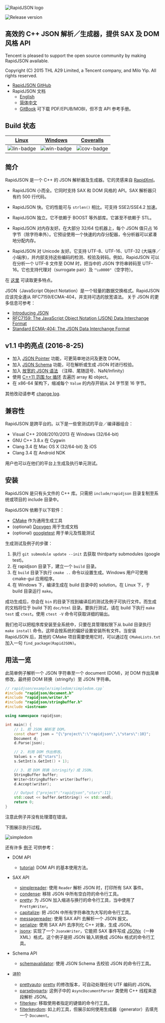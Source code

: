 ![RapidJSON logo](doc/logo/rapidjson.png)

![Release version](https://img.shields.io/badge/release-v1.1.0-blue.svg)

## 高效的 C++ JSON 解析／生成器，提供 SAX 及 DOM 风格 API

Tencent is pleased to support the open source community by making RapidJSON available.

Copyright (C) 2015 THL A29 Limited, a Tencent company, and Milo Yip. All rights reserved.

* [RapidJSON GitHub](https://github.com/Tencent/rapidjson/)
* RapidJSON 文档
  * [English](http://rapidjson.org/)
  * [简体中文](http://rapidjson.org/zh-cn/)
  * [GitBook](https://www.gitbook.com/book/Tencent/rapidjson/) 可下载 PDF/EPUB/MOBI，但不含 API 参考手册。

## Build 状态

| [Linux][lin-link] | [Windows][win-link] | [Coveralls][cov-link] |
| :---------------: | :-----------------: | :-------------------: |
| ![lin-badge]      | ![win-badge]        | ![cov-badge]          |

[lin-badge]: https://travis-ci.org/Tencent/rapidjson.svg?branch=master "Travis build status"
[lin-link]:  https://travis-ci.org/Tencent/rapidjson "Travis build status"
[win-badge]: https://ci.appveyor.com/api/projects/status/l6qulgqahcayidrf/branch/master?svg=true "AppVeyor build status"
[win-link]:  https://ci.appveyor.com/project/miloyip/rapidjson-0fdqj/branch/master "AppVeyor build status"
[cov-badge]: https://coveralls.io/repos/Tencent/rapidjson/badge.svg?branch=master "Coveralls coverage"
[cov-link]:  https://coveralls.io/r/Tencent/rapidjson?branch=master "Coveralls coverage"

## 简介

RapidJSON 是一个 C++ 的 JSON 解析器及生成器。它的灵感来自 [RapidXml](http://rapidxml.sourceforge.net/)。

* RapidJSON 小而全。它同时支持 SAX 和 DOM 风格的 API。SAX 解析器只有约 500 行代码。

* RapidJSON 快。它的性能可与 `strlen()` 相比。可支持 SSE2/SSE4.2 加速。

* RapidJSON 独立。它不依赖于 BOOST 等外部库。它甚至不依赖于 STL。

* RapidJSON 对内存友好。在大部分 32/64 位机器上，每个 JSON 值只占 16 字节（除字符串外）。它预设使用一个快速的内存分配器，令分析器可以紧凑地分配内存。

* RapidJSON 对 Unicode 友好。它支持 UTF-8、UTF-16、UTF-32 (大端序／小端序)，并内部支持这些编码的检测、校验及转码。例如，RapidJSON 可以在分析一个 UTF-8 文件至 DOM 时，把当中的 JSON 字符串转码至 UTF-16。它也支持代理对（surrogate pair）及 `"\u0000"`（空字符）。

在 [这里](doc/features.zh-cn.md) 可读取更多特点。

JSON（JavaScript Object Notation）是一个轻量的数据交换格式。RapidJSON 应该完全遵从 RFC7159/ECMA-404，并支持可选的放宽语法。 关于 JSON 的更多信息可参考：
* [Introducing JSON](http://json.org/)
* [RFC7159: The JavaScript Object Notation (JSON) Data Interchange Format](https://tools.ietf.org/html/rfc7159)
* [Standard ECMA-404: The JSON Data Interchange Format](https://www.ecma-international.org/publications/standards/Ecma-404.htm)

## v1.1 中的亮点 (2016-8-25)

* 加入 [JSON Pointer](doc/pointer.zh-cn.md) 功能，可更简单地访问及更改 DOM。
* 加入 [JSON Schema](doc/schema.zh-cn.md) 功能，可在解析或生成 JSON 时进行校验。
* 加入 [放宽的 JSON 语法](doc/dom.zh-cn.md) （注释、尾随逗号、NaN/Infinity）
* 使用 [C++11 范围 for 循环](doc/tutorial.zh-cn.md) 去遍历 array 和 object。
* 在 x86-64 架构下，缩减每个 `Value` 的内存开销从 24 字节至 16 字节。

其他改动请参考 [change log](CHANGELOG.md).

## 兼容性

RapidJSON 是跨平台的。以下是一些曾测试的平台／编译器组合：
* Visual C++ 2008/2010/2013 在 Windows (32/64-bit)
* GNU C++ 3.8.x 在 Cygwin
* Clang 3.4 在 Mac OS X (32/64-bit) 及 iOS
* Clang 3.4 在 Android NDK

用户也可以在他们的平台上生成及执行单元测试。

## 安装

RapidJSON 是只有头文件的 C++ 库。只需把 `include/rapidjson` 目录复制至系统或项目的 include 目录中。

RapidJSON 依赖于以下软件：
* [CMake](https://cmake.org/) 作为通用生成工具
* (optional) [Doxygen](http://www.doxygen.org) 用于生成文档
* (optional) [googletest](https://github.com/google/googletest) 用于单元及性能测试

生成测试及例子的步骤：

1. 执行 `git submodule update --init` 去获取 thirdparty submodules (google test)。
2. 在 rapidjson 目录下，建立一个 `build` 目录。
3. 在 `build` 目录下执行 `cmake ..` 命令以设置生成。Windows 用户可使用 cmake-gui 应用程序。
4. 在 Windows 下，编译生成在 build 目录中的 solution。在 Linux 下，于 build 目录运行 `make`。

成功生成后，你会在 `bin` 的目录下找到编译后的测试及例子可执行文件。而生成的文档将位于 build 下的 `doc/html` 目录。要执行测试，请在 build 下执行 `make test` 或 `ctest`。使用 `ctest -V` 命令可获取详细的输出。

我们也可以把程序库安装至全系统中，只要在具管理权限下从 build 目录执行 `make install` 命令。这样会按系统的偏好设置安装所有文件。当安装 RapidJSON 后，其他的 CMake 项目需要使用它时，可以通过在 `CMakeLists.txt` 加入一句 `find_package(RapidJSON)`。

## 用法一览

此简单例子解析一个 JSON 字符串至一个 document (DOM)，对 DOM 作出简单修改，最终把 DOM 转换（stringify）至 JSON 字符串。

~~~~~~~~~~cpp
// rapidjson/example/simpledom/simpledom.cpp`
#include "rapidjson/document.h"
#include "rapidjson/writer.h"
#include "rapidjson/stringbuffer.h"
#include <iostream>

using namespace rapidjson;

int main() {
    // 1. 把 JSON 解析至 DOM。
    const char* json = "{\"project\":\"rapidjson\",\"stars\":10}";
    Document d;
    d.Parse(json);

    // 2. 利用 DOM 作出修改。
    Value& s = d["stars"];
    s.SetInt(s.GetInt() + 1);

    // 3. 把 DOM 转换（stringify）成 JSON。
    StringBuffer buffer;
    Writer<StringBuffer> writer(buffer);
    d.Accept(writer);

    // Output {"project":"rapidjson","stars":11}
    std::cout << buffer.GetString() << std::endl;
    return 0;
}
~~~~~~~~~~

注意此例子并没有处理潜在错误。

下图展示执行过程。

![simpledom](doc/diagram/simpledom.png)

还有许多 [例子](https://github.com/Tencent/rapidjson/tree/master/example) 可供参考：

* DOM API
  * [tutorial](https://github.com/Tencent/rapidjson/blob/master/example/tutorial/tutorial.cpp): DOM API 的基本使用方法。

* SAX API
  * [simplereader](https://github.com/Tencent/rapidjson/blob/master/example/simplereader/simplereader.cpp): 使用 `Reader` 解析 JSON 时，打印所有 SAX 事件。
  * [condense](https://github.com/Tencent/rapidjson/blob/master/example/condense/condense.cpp): 移除 JSON 中所有空白符的命令行工具。
  * [pretty](https://github.com/Tencent/rapidjson/blob/master/example/pretty/pretty.cpp): 为 JSON 加入缩进与换行的命令行工具，当中使用了 `PrettyWriter`。
  * [capitalize](https://github.com/Tencent/rapidjson/blob/master/example/capitalize/capitalize.cpp): 把 JSON 中所有字符串改为大写的命令行工具。
  * [messagereader](https://github.com/Tencent/rapidjson/blob/master/example/messagereader/messagereader.cpp): 使用 SAX API 去解析一个 JSON 报文。
  * [serialize](https://github.com/Tencent/rapidjson/blob/master/example/serialize/serialize.cpp): 使用 SAX API 去序列化 C++ 对象，生成 JSON。
  * [jsonx](https://github.com/Tencent/rapidjson/blob/master/example/jsonx/jsonx.cpp): 实现了一个 `JsonxWriter`，它能把 SAX 事件写成 [JSONx](https://www-01.ibm.com/support/knowledgecenter/SS9H2Y_7.1.0/com.ibm.dp.doc/json_jsonx.html)（一种 XML）格式。这个例子是把 JSON 输入转换成 JSONx 格式的命令行工具。

* Schema API
  * [schemavalidator](https://github.com/Tencent/rapidjson/blob/master/example/schemavalidator/schemavalidator.cpp): 使用 JSON Schema 去校验 JSON 的命令行工具。

* 进阶
  * [prettyauto](https://github.com/Tencent/rapidjson/blob/master/example/prettyauto/prettyauto.cpp): [pretty](https://github.com/Tencent/rapidjson/blob/master/example/pretty/pretty.cpp) 的修改版本，可自动处理任何 UTF 编码的 JSON。
  * [parsebyparts](https://github.com/Tencent/rapidjson/blob/master/example/parsebyparts/parsebyparts.cpp): 这例子中的 `AsyncDocumentParser` 类使用 C++ 线程来逐段解析 JSON。
  * [filterkey](https://github.com/Tencent/rapidjson/blob/master/example/filterkey/filterkey.cpp): 移取使用者指定的键值的命令行工具。
  * [filterkeydom](https://github.com/Tencent/rapidjson/blob/master/example/filterkey/filterkey.cpp): 如上的工具，但展示如何使用生成器（generator）去填充一个 `Document`。